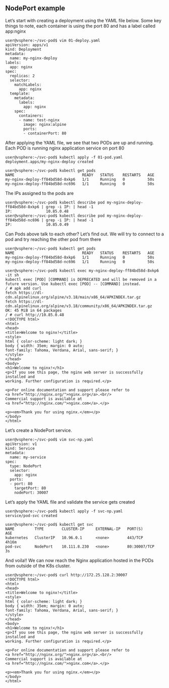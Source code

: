 ## NodePort example

Let’s start with creating a deployment using the YAML file below. Some key things to note, each container is using the port 80 and has a label called app:nginx

    user@vsphere:~/svc-pod$ vim 01-deploy.yaml
    apiVersion: apps/v1
    kind: Deployment
    metadata:
      name: my-nginx-deploy
    labels:
      app: nginx
    spec:
      replicas: 2
      selector:
        matchLabels:
          app: nginx
      template:
        metadata:
          labels:
            app: nginx
        spec:
          containers:
          - name: test-nginx
            image: nginx:alpine
            ports:
            - containerPort: 80

After applying the YAML file, we see that two PODs are up and running. Each POD is running nginx application service on port 80

    user@vsphere:~/svc-pod$ kubectl apply -f 01-pod.yaml 
    deployment.apps/my-nginx-deploy created

    user@vsphere:~/svc-pod$ kubectl get pods 
    NAME                              READY   STATUS    RESTARTS   AGE
    my-nginx-deploy-ff84bd58d-8xkp6   1/1     Running   0          50s
    my-nginx-deploy-ff84bd58d-nc696   1/1     Running   0          50s

The IPs assigned to the pods are

    user@vsphere:~/svc-pod$ kubectl describe pod my-nginx-deploy-ff84bd58d-8xkp6 | grep -i IP: | head -1
    IP:               10.85.0.48
    user@vsphere:~/svc-pod$ kubectl describe pod my-nginx-deploy-ff84bd58d-nc696 | grep -i IP: | head -1
    IP:               10.85.0.49

Can Pods above talk to each other? Let’s find out. We will try to connect to a pod and try reaching the other pod from there

    user@vsphere:~/svc-pod$ kubectl get pods 
    NAME                              READY   STATUS    RESTARTS   AGE
    my-nginx-deploy-ff84bd58d-8xkp6   1/1     Running   0          50s
    my-nginx-deploy-ff84bd58d-nc696   1/1     Running   0          50s

    user@vsphere:~/svc-pod$ kubectl exec my-nginx-deploy-ff84bd58d-8xkp6  -it sh
    kubectl exec [POD] [COMMAND] is DEPRECATED and will be removed in a future version. Use kubectl exec [POD] -- [COMMAND] instead.
    / # apk add curl
    fetch https://dl-cdn.alpinelinux.org/alpine/v3.18/main/x86_64/APKINDEX.tar.gz
    fetch https://dl-cdn.alpinelinux.org/alpine/v3.18/community/x86_64/APKINDEX.tar.gz
    OK: 45 MiB in 64 packages
    / # curl http://10.85.0.48
    <!DOCTYPE html>
    <html>
    <head>
    <title>Welcome to nginx!</title>
    <style>
    html { color-scheme: light dark; }
    body { width: 35em; margin: 0 auto;
    font-family: Tahoma, Verdana, Arial, sans-serif; }
    </style>
    </head>
    <body>
    <h1>Welcome to nginx!</h1>
    <p>If you see this page, the nginx web server is successfully installed and
    working. Further configuration is required.</p>

    <p>For online documentation and support please refer to
    <a href="http://nginx.org/">nginx.org</a>.<br/>
    Commercial support is available at
    <a href="http://nginx.com/">nginx.com</a>.</p>

    <p><em>Thank you for using nginx.</em></p>
    </body>
    </html>

Let’s create a NodePort service.

    user@vsphere:~/svc-pod$ vim svc-np.yaml 
    apiVersion: v1
    kind: Service
    metadata:
      name: my-service
    spec:
      type: NodePort
      selector:
        app: nginx
      ports:
      - port: 80
        targetPort: 80
        nodePort: 30007

Let’s apply the YAML file and validate the service gets created

    user@vsphere:~/svc-pod$ kubectl apply -f svc-np.yaml 
    service/pod-svc created

    user@vsphere:~/svc-pod$ kubectl get svc
    NAME         TYPE        CLUSTER-IP     EXTERNAL-IP   PORT(S)        AGE
    kubernetes   ClusterIP   10.96.0.1      <none>        443/TCP        4h16m
    pod-svc      NodePort    10.111.8.230   <none>        80:30007/TCP   3s

And voila!! We can now reach the Nginx application hosted in the PODs from outside of the K8s cluster.

    user@vsphere:~/svc-pod$ curl http://172.25.128.2:30007
    <!DOCTYPE html>
    <html>
    <head>
    <title>Welcome to nginx!</title>
    <style>
    html { color-scheme: light dark; }
    body { width: 35em; margin: 0 auto;
    font-family: Tahoma, Verdana, Arial, sans-serif; }
    </style>
    </head>
    <body>
    <h1>Welcome to nginx!</h1>
    <p>If you see this page, the nginx web server is successfully installed and
    working. Further configuration is required.</p>

    <p>For online documentation and support please refer to
    <a href="http://nginx.org/">nginx.org</a>.<br/>
    Commercial support is available at
    <a href="http://nginx.com/">nginx.com</a>.</p>

    <p><em>Thank you for using nginx.</em></p>
    </body>
    </html>
